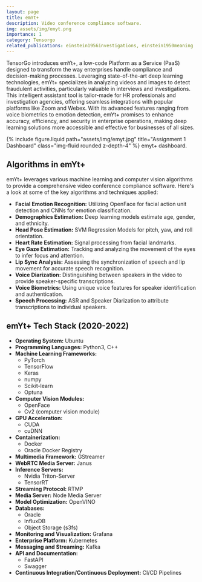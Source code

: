 ```yaml
---
layout: page
title: emYt+
description: Video conference compliance software.
img: assets/img/emyt.png
importance: 1
category: Tensorgo
related_publications: einstein1956investigations, einstein1950meaning
---
```


TensorGo introduces emYt+, a low-code Platform as a Service (PaaS) designed to transform the way enterprises handle compliance and decision-making processes. Leveraging state-of-the-art deep learning technologies, emYt+ specializes in analyzing videos and images to detect fraudulent activities, particularly valuable in interviews and investigations. This intelligent assistant tool is tailor-made for HR professionals and investigation agencies, offering seamless integrations with popular platforms like Zoom and Webex. With its advanced features ranging from voice biometrics to emotion detection, emYt+ promises to enhance accuracy, efficiency, and security in enterprise operations, making deep learning solutions more accessible and effective for businesses of all sizes.

<div class="container mt-4">
    <div class="row">
        <div class="col-lg-12">
            {% include figure.liquid path="assets/img/emyt.jpg" title="Assignment 1 Dashboard" class="img-fluid rounded z-depth-4" %}
                emyt+ dashboard.
            </div>
        </div>
    </div>
</div>

  <div class="row mt-4">
  <div class="col-lg-12">
    <h2 class="mt-4">Algorithms in emYt+</h2>
    <p>emYt+ leverages various machine learning and computer vision algorithms to provide a comprehensive video conference compliance software. Here's a look at some of the key algorithms and techniques applied:</p>
    <ul>
      <li><strong>Facial Emotion Recognition:</strong> Utilizing OpenFace for facial action unit detection and CNNs for emotion classification.</li>
      <li><strong>Demographics Estimation:</strong> Deep learning models estimate age, gender, and ethnicity.</li>
      <li><strong>Head Pose Estimation:</strong> SVM Regression Models for pitch, yaw, and roll orientation.</li>
      <li><strong>Heart Rate Estimation:</strong> Signal processing from facial landmarks.</li>
      <li><strong>Eye Gaze Estimation:</strong> Tracking and analyzing the movement of the eyes to infer focus and attention.</li>
      <li><strong>Lip Sync Analysis:</strong> Assessing the synchronization of speech and lip movement for accurate speech recognition.</li>
      <li><strong>Voice Diarization:</strong> Distinguishing between speakers in the video to provide speaker-specific transcriptions.</li>
      <li><strong>Voice Biometrics:</strong> Using unique voice features for speaker identification and authentication.</li>
      <li><strong>Speech Processing:</strong> ASR and Speaker Diarization to attribute transcriptions to individual speakers.</li>
    </ul>
  </div>
</div>

<div class="row mt-4">
  <div class="col-lg-12">
    <h2 class="mt-4">emYt+ Tech Stack (2020-2022)</h2>
    <ul>
      <li><strong>Operating System:</strong> Ubuntu</li>
      <li><strong>Programming Languages:</strong> Python3, C++</li>
      <li><strong>Machine Learning Frameworks:</strong>
        <ul>
          <li>PyTorch</li>
          <li>TensorFlow</li>
          <li>Keras</li>
          <li>numpy</li>
          <li>Scikit-learn</li>
          <li>Optuna</li>
        </ul>
      </li>
      <li><strong>Computer Vision Modules:</strong>
        <ul>
          <li>OpenFace</li>
          <li>Cv2 (computer vision module)</li>
        </ul>
      </li>
      <li><strong>GPU Acceleration:</strong>
        <ul>
          <li>CUDA</li>
          <li>cuDNN</li>
        </ul>
      </li>
      <li><strong>Containerization:</strong>
        <ul>
          <li>Docker</li>
          <li>Oracle Docker Registry</li>
        </ul>
      </li>
      <li><strong>Multimedia Framework:</strong> GStreamer</li>
      <li><strong>WebRTC Media Server:</strong> Janus</li>
      <li><strong>Inference Servers:</strong>
        <ul>
          <li>Nvidia Triton-Server</li>
          <li>TensorRT</li>
        </ul>
      </li>
      <li><strong>Streaming Protocol:</strong> RTMP</li>
      <li><strong>Media Server:</strong> Node Media Server</li>
      <li><strong>Model Optimization:</strong> OpenVINO</li>
      <li><strong>Databases:</strong>
        <ul>
          <li>Oracle</li>
          <li>InfluxDB</li>
          <li>Object Storage (s3fs)</li>
        </ul>
      </li>
      <li><strong>Monitoring and Visualization:</strong> Grafana</li>
      <li><strong>Enterprise Platform:</strong> Kubernetes</li>
      <li><strong>Messaging and Streaming:</strong> Kafka</li>
      <li><strong>API and Documentation:</strong>
        <ul>
          <li>FastAPI</li>
          <li>Swagger</li>
        </ul>
      </li>
      <li><strong>Continuous Integration/Continuous Deployment:</strong> CI/CD Pipelines</li>
    </ul>
  </div>
</div>
